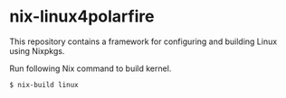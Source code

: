 # nix-linux4polarfire

This repository contains a framework for configuring and building Linux using Nixpkgs.

Run following Nix command to build kernel.


```
$ nix-build linux
```